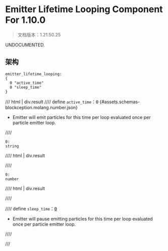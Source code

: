 # Emitter Lifetime Looping Component For 1.10.0

> 文档版本：1.21.50.25

UNDOCUMENTED.

## 架构

```mcschema
emitter_lifetime_looping:
{
  0 "active_time"
  0 "sleep_time"
}

```

/// html | div.result
//// define
`active_time`：<samp>0</samp> {#assets.schemas-blockception.molang.number.json}

- Emitter will emit particles for this time per loop evaluated once per particle emitter loop.


////

```mcschema
0:
string

```

//// html | div.result

////


```mcschema
0:
number

```

//// html | div.result

////




//// define
`sleep_time`：<samp>[0](#assets.schemas-blockception.molang.number.json)</samp>

- Emitter will pause emitting particles for this time per loop evaluated once per particle emitter loop.


////


///

